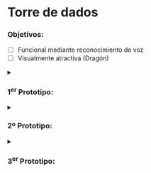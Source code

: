 # Torre de dados
### Objetivos: 
- [ ] Funcional mediante reconocimiento de voz
- [ ] Visualmente atractiva (Dragón)
<details>
<summary>
  
### 1<sup>er</sup> Prototipo: 
</summary>

Tubos de papel que conectan al fondo de un vaso, donde un servo los empuja por un agujero atraves de donde serían lanzados finalmente. 
![1 Prot](https://github.com/user-attachments/assets/54b0a31c-0a96-4895-9a4c-9864de5f752e)
#### Problemas: 
- Los dados de tipo d4 presentan dificultades a la hora de ser apilados.
</details>
<details>  
<summary>
  
### 2º Prototipo:
</summary>

El concepto permanece pero ahora diseñado en Tinkercad e impreso en 3D. 
> Se ha añadido un tubo con forma tringualar como medida a la tendencia del d4 a no apilarse.                                              
#### Poblemas: 
- El tubo tringular era un par de milímetros más pequeño de lo esperado, impidiendo la entrada óptima de dados. 
- Los d4 rotaban igualmente denro del tubo triangular
</details>
<details> 
<summary> 
  
### 3<sup>er</sup> Prototipo:
</summary>
Para el tercer prototipo se proponen varias ideas que solventen el problema actual con los d4 (Diseñado en tinkercad):

- Un sistema de engranajes que transforma el mavimiento circular del servo en rectilínio. Con este movimiento se desplazarán un conjunto de plataformas que permiten la dispensión de un dado mientras se mantiene el siguiente arriba.
- Una plataforma circular gira bajo el tubo de almacenamiento. Esta plataforma cuenta con un agujero que permite la entada de un solo dado y que evita la de los siguientes.
- Un tubo de almacenamiento que dispensa los dados directamente sobre una plataforma con cuato espacios que gira en el eje y. La rueda con forma de sumando dispensa los dados de uno en uno, impidiendo la salida del resto debido a su diseño. Para el d4 se aplica un modelo especial de rueda con una forma más... peculiar. Esta rueda presenta extensiones en paralelo a la plataforma original que funcionan como ganchos y como tapa con tal de contolar la caida de los dados.
  > Paralelamente se trabaja en un sitema de recolección y clasificación de dados, en el reconocimiento de voz y en conseguir que un servo de 180º en un srvo de giro completo
</details> 

